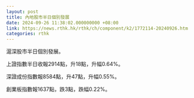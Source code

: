 ```yaml
---
layout: post
title: 內地股市半日個別發展
date: 2024-09-26 11:38:02.000000000 +08:00
link: https://news.rthk.hk/rthk/ch/component/k2/1772114-20240926.htm
categories: rthk
---
```


滬深股市半日個別發展。

上證指數半日收報2914點，升18點，升幅0.64%。

深證成份指數報8584點，升47點，升幅0.55%。

創業板指數報1637點，跌3點，跌幅0.22%。
